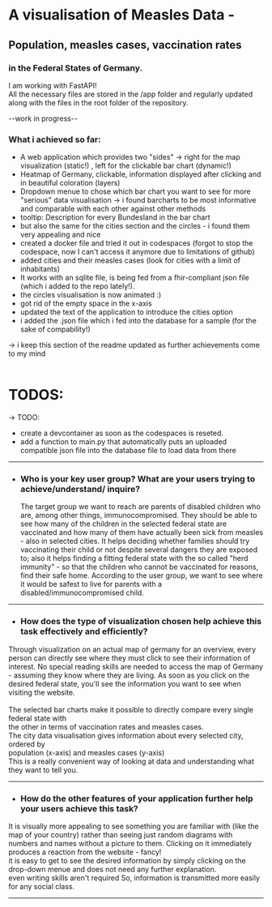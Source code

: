 # A visualisation of Measles Data - 
## Population, measles cases, vaccination rates
### in the Federal States of Germany.

I am working with FastAPI! <br>
All the necessary files are stored in the /app folder and regularly updated along with the files in the root folder of the repository. 

--work in progress--


### What i achieved so far:

- A web application which provides two "sides" -> right for the map visualization (static!) , left for the clickable bar chart (dynamic!)
- Heatmap of Germany, clickable, information displayed after clicking and in beautiful coloration (layers) 
- Dropdown menue to chose which bar chart you want to see for more "serious" data visualisation -> i found barcharts to be most informative and comparable with each other against other methods
- tooltip: Description for every Bundesland in the bar chart
- but also the same for the cities section and the circles - i found them very appealing and nice 
- created a docker file and tried it out in codespaces (forgot to stop the codespace, now I can't access it anymore due to limitations of github)
- added cities and their measles cases (look for cities with a limit of inhabitants) 
- It works with an sqlite file, is being fed from a fhir-compliant json file (which i added to the repo lately!).
- the circles visualisation is now animated :)
- got rid of the empty space in the x-axis
- updated the text of the application to introduce the cities option
- i added the .json file which i fed into the database for a sample (for the sake of compability!)


-> i keep this section of the readme updated as further achievements come to my mind <br> <br>

# TODOS:

-> TODO: <br> 
- create a devcontainer as soon as the codespaces is reseted. 
- add a function to main.py that automatically puts an uploaded compatible json file into the database file to load data from there <br>
------
- ### Who is your key user group? What are your users trying to achieve/understand/ inquire?
  The target group we want to reach are parents of disabled children who are, among other things, immunocompromised. They should be able to see how many of the children in the selected
  federal state are vaccinated and how many of them have actually been sick from measles - also in selected cities. It helps deciding whether families should try vaccinating their child or
  not despite several dangers they are exposed to; also it helps finding a fitting federal state with the so called "herd immunity" - so that the children who cannot be vaccinated
   for reasons, find their safe home.
According to the user group, we want to see where it would be safest to live
  for parents with a disabled/immunocompromised child. 

-----

- ### How does the type of visualization chosen help achieve this task effectively and efficiently?
Through visualization on an actual map of germany for an overview, every person can directly see
where they must click to see their information of interest. No special reading skills 
are needed to access the map of Germany - assuming they know where they are living. 
As soon as you click on the desired federal state, you'll see the information you want
to see when visiting the website. <br><br>
The selected bar charts make it possible to directly compare every single federal state with<br>
the other in terms of vaccination rates and measles cases.<br>
The city data visualisation gives information about every selected city, ordered by <br>
population (x-axis) and measles cases (y-axis)<br>
This is a really convenient way of looking at data and understanding what they want to tell you.


------

- ### How do the other features of your application further help your users achieve this task?
It is visually more appealing to see something you are familiar with (like the map of your country) rather than seeing just 
random diagrams with numbers and names without a picture to them. Clicking on it immediately produces a reaction from the website -
fancy! <br>
it is easy to get to see the desired information by simply clicking on the drop-down menue and does not need any further explanation.
<br> even writing skills aren't required
So, information is transmitted more easily for any social class.

-------



